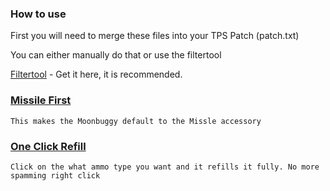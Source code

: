 ### How to use

First you will need to merge these files into your TPS Patch (patch.txt)

You can either manually do that or use the filtertool

[Filtertool](https://www.youtube.com/watch?v=zJ4qI4U_lE0&t=1s/) - Get it here, it is recommended.


### [Missile First](https://raw.githubusercontent.com/BLCM/BLCMods/master/Pre%20Sequel%20Mods/Laxlife/missilefirst.txt/)

```
This makes the Moonbuggy default to the Missle accessory
```

### [One Click Refill](https://raw.githubusercontent.com/BLCM/BLCMods/master/Pre%20Sequel%20Mods/Laxlife/oneclickrefill.txt)

```
Click on the what ammo type you want and it refills it fully. No more spamming right click
```
